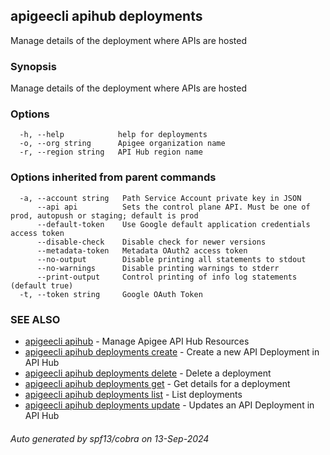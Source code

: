 ## apigeecli apihub deployments

Manage details of the deployment where APIs are hosted

### Synopsis

Manage details of the deployment where APIs are hosted

### Options

```
  -h, --help            help for deployments
  -o, --org string      Apigee organization name
  -r, --region string   API Hub region name
```

### Options inherited from parent commands

```
  -a, --account string   Path Service Account private key in JSON
      --api api          Sets the control plane API. Must be one of prod, autopush or staging; default is prod
      --default-token    Use Google default application credentials access token
      --disable-check    Disable check for newer versions
      --metadata-token   Metadata OAuth2 access token
      --no-output        Disable printing all statements to stdout
      --no-warnings      Disable printing warnings to stderr
      --print-output     Control printing of info log statements (default true)
  -t, --token string     Google OAuth Token
```

### SEE ALSO

* [apigeecli apihub](apigeecli_apihub.md)	 - Manage Apigee API Hub Resources
* [apigeecli apihub deployments create](apigeecli_apihub_deployments_create.md)	 - Create a new API Deployment in API Hub
* [apigeecli apihub deployments delete](apigeecli_apihub_deployments_delete.md)	 - Delete a deployment
* [apigeecli apihub deployments get](apigeecli_apihub_deployments_get.md)	 - Get details for a deployment
* [apigeecli apihub deployments list](apigeecli_apihub_deployments_list.md)	 - List deployments
* [apigeecli apihub deployments update](apigeecli_apihub_deployments_update.md)	 - Updates an API Deployment in API Hub

###### Auto generated by spf13/cobra on 13-Sep-2024
